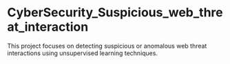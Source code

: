 # CyberSecurity_Suspicious_web_threat_interaction
This project focuses on detecting suspicious or anomalous web threat interactions using unsupervised learning techniques.
